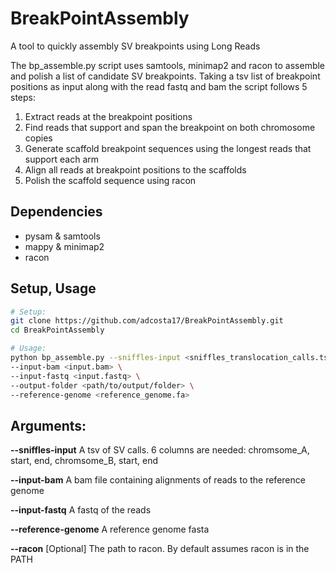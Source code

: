 # BreakPointAssembly
A tool to quickly assembly SV breakpoints using Long Reads

The bp_assemble.py script uses samtools, minimap2 and racon to assemble and polish a list of candidate SV breakpoints. Taking a tsv list of breakpoint positions as input along with the read fastq and bam the script follows 5 steps:

1. Extract reads at the breakpoint positions
2. Find reads that support and span the breakpoint on both chromosome copies
3. Generate scaffold breakpoint sequences using the longest reads that support each arm
4. Align all reads at breakpoint positions to the scaffolds
5. Polish the scaffold sequence using racon

## Dependencies
- pysam & samtools
- mappy & minimap2
- racon

## Setup, Usage
```sh
# Setup:
git clone https://github.com/adcosta17/BreakPointAssembly.git
cd BreakPointAssembly

# Usage: 
python bp_assemble.py --sniffles-input <sniffles_translocation_calls.tsv> \
--input-bam <input.bam> \
--input-fastq <input.fastq> \
--output-folder <path/to/output/folder> \
--reference-genome <reference_genome.fa>

```

## Arguments:
**--sniffles-input** A tsv of SV calls. 6 columns are needed: chromsome_A, start, end, chromsome_B, start, end

**--input-bam** A bam file containing alignments of reads to the reference genome

**--input-fastq** A fastq of the reads

**--reference-genome** A reference genome fasta

**--racon** [Optional] The path to racon. By default assumes racon is in the PATH

